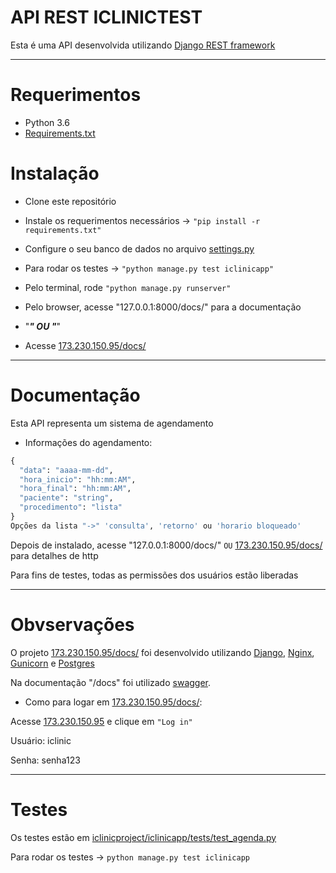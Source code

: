 # API REST ICLINICTEST

Esta é uma API desenvolvida utilizando [Django REST framework][djangorest]

----

# Requerimentos

* Python 3.6
* [Requirements.txt][requirements]

# Instalação

* Clone este repositório
* Instale os requerimentos necessários -> `"pip install -r requirements.txt"`
* Configure o seu banco de dados no arquivo [settings.py][set]
* Para rodar os testes -> `"python manage.py test iclinicapp"` 
* Pelo terminal, rode `"python manage.py runserver"`
* Pelo browser, acesse "127.0.0.1:8000/docs/" para a documentação

* "***********" OU "***********"

* Acesse [173.230.150.95/docs/][docs]

----

# Documentação

Esta API representa um sistema de agendamento

* Informações do agendamento:

```python
{
  "data": "aaaa-mm-dd",
  "hora_inicio": "hh:mm:AM",
  "hora_final": "hh:mm:AM",
  "paciente": "string",
  "procedimento": "lista"
}
Opções da lista "->" 'consulta', 'retorno' ou 'horario bloqueado'
```


Depois de instalado, acesse "127.0.0.1:8000/docs/" `OU` [173.230.150.95/docs/][docs] para detalhes de http

Para fins de testes, todas as permissões dos usuários estão liberadas

----

# Obvservações
O projeto [173.230.150.95/docs/][docs] foi desenvolvido utilizando [Django][django], [Nginx][nginx], [Gunicorn][gunicorn] e [Postgres][postgres]

Na documentação "/docs" foi utilizado [swagger][swagger].


* Como para logar em [173.230.150.95/docs/][docs]:

Acesse [173.230.150.95][docs1] e clique em `"Log in"`

Usuário: iclinic

Senha: senha123

----

# Testes

Os testes estão em [iclinicproject/iclinicapp/tests/test_agenda.py][test]

Para rodar os testes -> `python manage.py test iclinicapp` 


[requirements]:https://github.com/bussola/iclinic_teste/blob/master/requirements.txt
[djangorest]:https://github.com/encode/django-rest-framework
[docs]:http://173.230.150.95/docs/
[docs1]:http://173.230.150.95
[set]:https://github.com/bussola/iclinic_teste/blob/master/iclinicproject/iclinicproject/settings.py#L80
[test]:https://github.com/bussola/iclinic_teste/blob/master/iclinicproject/iclinicapp/tests/test_agenda.py
[django]:https://www.djangoproject.com/
[nginx]:https://www.nginx.com/
[gunicorn]:http://gunicorn.org/
[postgres]:https://www.postgresql.org/
[swagger]:https://swagger.io/